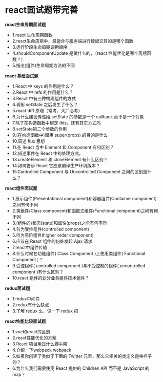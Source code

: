 # **react面试题带完善**


**react生命周期面试题**

- 1.react 生命周期函数
- 2.react生命周期中，最适合与服务端进行数据交互的是哪个函数
- 3.运行阶段生命周期调用顺序
- 4.shouldComponentUpdate 是做什么的，（react 性能优化是哪个周期函数？）
- 5.指出(组件)生命周期方法的不同

**react 基础面试题**

- 1.React 中 keys 的作用是什么？
- 2.React 中 refs 的作用是什么？
- 3.React 中有三种构建组件的方式
- 4.调用 setState 之后发生了什么？
- 5.react diff 原理（常考，大厂必考）
- 6.为什么建议传递给 setState 的参数是一个 callback 而不是一个对象
- 7.除了在构造函数中绑定 this，还有其它方式吗
- 8.setState第二个参数的作用
- 9.(在构造函数中)调用 super(props) 的目的是什么
- 10.简述 flux 思想
- 11.在 React 当中 Element 和 Component 有何区别？
- 12.描述事件在 React 中的处理方式。
- 13.createElement 和 cloneElement 有什么区别？
- 14.如何告诉 React 它应该编译生产环境版本？
- 15.Controlled Component 与 Uncontrolled Component 之间的区别是什么？

**react组件面试题**

- 1.展示组件(Presentational component)和容器组件(Container component)之间有何不同
- 2.类组件(Class component)和函数式组件(Functional component)之间有何不同
- 3.(组件的)状态(state)和属性(props)之间有何不同
- 4.何为受控组件(controlled component)
- 5.何为高阶组件(higher order component)
- 6.应该在 React 组件的何处发起 Ajax 请求
- 7.react中组件传值
- 8.什么时候在功能组件( Class Component )上使用类组件( Functional Component )？
- 9.受控组件( controlled component )与不受控制的组件( uncontrolled component )有什么区别？
- 10.react 组件的划分业务组件技术组件？

**redux面试题**

- 1.redux中间件
- 2.redux有什么缺点
- 3.了解 redux 么，说一下 redux 把



**react性能比较面试题**

- 1.vue和react的区别
- 2.react性能优化的方案
- 3.React 项目用过什么脚手架
- 4.介绍一下webpack webpack
- 5.如果你创建了类似于下面的 Twitter 元素，那么它相关的类定义是啥样子的？
- 6.为什么我们需要使用 React 提供的 Children API 而不是 JavaScript 的 map？